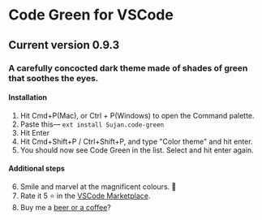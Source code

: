 # Code Green for VSCode

## Current version 0.9.3

### A carefully concocted dark theme made of shades of green that soothes the eyes.

#### Installation

1. Hit Cmd+P(Mac), or Ctrl + P(Windows) to open the Command palette.
2. Paste this— `ext install Sujan.code-green`
3. Hit Enter
4. Hit Cmd+Shift+P / Ctrl+Shift+P, and type "Color theme" and hit enter.
5. You should now see Code Green in the list. Select and hit enter again.

#### Additional steps

6. Smile and marvel at the magnificent colours. 🤩
7. Rate it 5 ⭐ in the
   [VSCode Marketplace](https://marketplace.visualstudio.com/items?itemName=Sujan.code-green).
8. Buy me a [beer or a coffee](https://paypal.me/sujansundareswaran)?
